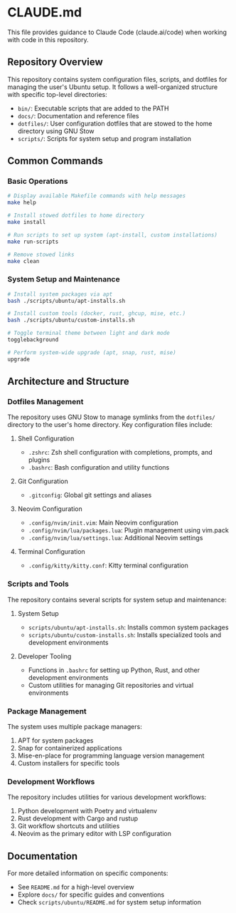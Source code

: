 # CLAUDE.md

This file provides guidance to Claude Code (claude.ai/code) when working with code in this repository.

## Repository Overview

This repository contains system configuration files, scripts, and dotfiles for managing the user's Ubuntu setup. It follows a well-organized structure with specific top-level directories:

- `bin/`: Executable scripts that are added to the PATH
- `docs/`: Documentation and reference files
- `dotfiles/`: User configuration dotfiles that are stowed to the home directory using GNU Stow
- `scripts/`: Scripts for system setup and program installation

## Common Commands

### Basic Operations

```bash
# Display available Makefile commands with help messages
make help

# Install stowed dotfiles to home directory
make install

# Run scripts to set up system (apt-install, custom installations)
make run-scripts

# Remove stowed links
make clean
```

### System Setup and Maintenance

```bash
# Install system packages via apt
bash ./scripts/ubuntu/apt-installs.sh

# Install custom tools (docker, rust, ghcup, mise, etc.)
bash ./scripts/ubuntu/custom-installs.sh

# Toggle terminal theme between light and dark mode
togglebackground

# Perform system-wide upgrade (apt, snap, rust, mise)
upgrade
```

## Architecture and Structure

### Dotfiles Management

The repository uses GNU Stow to manage symlinks from the `dotfiles/` directory to the user's home directory. Key configuration files include:

1. Shell Configuration
   - `.zshrc`: Zsh shell configuration with completions, prompts, and plugins
   - `.bashrc`: Bash configuration and utility functions

2. Git Configuration
   - `.gitconfig`: Global git settings and aliases

3. Neovim Configuration
   - `.config/nvim/init.vim`: Main Neovim configuration
   - `.config/nvim/lua/packages.lua`: Plugin management using vim.pack
   - `.config/nvim/lua/settings.lua`: Additional Neovim settings

4. Terminal Configuration
   - `.config/kitty/kitty.conf`: Kitty terminal configuration

### Scripts and Tools

The repository contains several scripts for system setup and maintenance:

1. System Setup
   - `scripts/ubuntu/apt-installs.sh`: Installs common system packages
   - `scripts/ubuntu/custom-installs.sh`: Installs specialized tools and development environments

2. Developer Tooling
   - Functions in `.bashrc` for setting up Python, Rust, and other development environments
   - Custom utilities for managing Git repositories and virtual environments

### Package Management

The system uses multiple package managers:

1. APT for system packages
2. Snap for containerized applications
3. Mise-en-place for programming language version management
4. Custom installers for specific tools

### Development Workflows

The repository includes utilities for various development workflows:

1. Python development with Poetry and virtualenv
2. Rust development with Cargo and rustup
3. Git workflow shortcuts and utilities
4. Neovim as the primary editor with LSP configuration

## Documentation

For more detailed information on specific components:

- See `README.md` for a high-level overview
- Explore `docs/` for specific guides and conventions
- Check `scripts/ubuntu/README.md` for system setup information